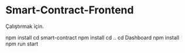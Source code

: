 # Smart-Contract-Frontend

Çalıştırmak için.

npm install
cd smart-contract
npm install
cd ..
cd Dashboard
npm install
npm run start
